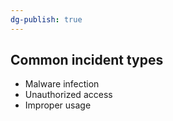 ```yaml
---
dg-publish: true
---
```

## Common incident types

- Malware infection
- Unauthorized access
- Improper usage

